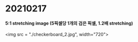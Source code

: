 # 20210217

#### 5:1 stretching image (5픽셀당 1개의 검은 픽셀, 1.2배 stretching)
<img src = "./checkerboard_2.jpg", width="720">
